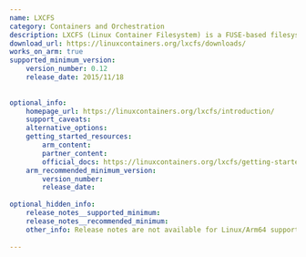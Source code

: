 ```yaml
---
name: LXCFS
category: Containers and Orchestration
description: LXCFS (Linux Container Filesystem) is a FUSE-based filesystem that virtualizes /proc files and manages cgroup filesystems to improve container performance and isolation.
download_url: https://linuxcontainers.org/lxcfs/downloads/
works_on_arm: true
supported_minimum_version:
    version_number: 0.12
    release_date: 2015/11/18
 
 
optional_info:
    homepage_url: https://linuxcontainers.org/lxcfs/introduction/
    support_caveats:
    alternative_options:
    getting_started_resources:
        arm_content:
        partner_content:
        official_docs: https://linuxcontainers.org/lxcfs/getting-started/
    arm_recommended_minimum_version:
        version_number:
        release_date:
 
optional_hidden_info:
    release_notes__supported_minimum:
    release_notes__recommended_minimum:
    other_info: Release notes are not available for Linux/Arm64 support. v0.12 has been successfully installed on the Neoverse N1, prior versions are failing to install.
 
---
```

